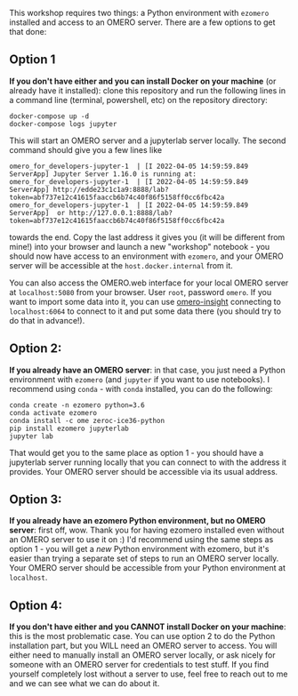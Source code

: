 This workshop requires two things: a Python environment with `ezomero` installed and access to an OMERO server. There are a few options to get that done:

## Option 1 
**If you don't have either and you can install Docker on your machine** (or already have it installed): clone this repository and run the following lines in a command line (terminal, powershell, etc) on the repository directory:
```
docker-compose up -d
docker-compose logs jupyter
```
This will start an OMERO server and a jupyterlab server locally. The second command should give you a few lines like
```
omero_for_developers-jupyter-1  | [I 2022-04-05 14:59:59.849 ServerApp] Jupyter Server 1.16.0 is running at:
omero_for_developers-jupyter-1  | [I 2022-04-05 14:59:59.849 ServerApp] http://edde23c1c1a9:8888/lab?token=abf737e12c41615faaccb6b74c40f86f5158ff0cc6fbc42a
omero_for_developers-jupyter-1  | [I 2022-04-05 14:59:59.849 ServerApp]  or http://127.0.0.1:8888/lab?token=abf737e12c41615faaccb6b74c40f86f5158ff0cc6fbc42a
```
towards the end. Copy the last address it gives you (it will be different from mine!) into your browser and launch a new "workshop" notebook - you should now have access to an environment with `ezomero`, and your OMERO server will be accessible at the `host.docker.internal` from it. 

You can also access the OMERO.web interface for your local OMERO server at `localhost:5080` from your browser. User `root`, password `omero`. If you want to import some data into it, you can use [omero-insight](https://www.openmicroscopy.org/omero/downloads/) connecting to `localhost:6064` to connect to it and put some data there (you should try to do that in advance!).

## Option 2:
**If you already have an OMERO server**: in that case, you just need a Python environment with `ezomero` (and `jupyter` if you want to use notebooks). I recommend using `conda` - with `conda` installed, you can do the following:
```
conda create -n ezomero python=3.6
conda activate ezomero
conda install -c ome zeroc-ice36-python
pip install ezomero jupyterlab
jupyter lab
```
That would get you to the same place as option 1 - you should have a jupyterlab server running locally that you can connect to with the address it provides. Your OMERO server should be accessible via its usual address.

## Option 3:
**If you already have an ezomero Python environment, but no OMERO server**: first off, wow. Thank you for having ezomero installed even without an OMERO server to use it on :) I'd recommend using the same steps as option 1 - you will get a *new* Python environment with ezomero, but it's easier than trying a separate set of steps to run an OMERO server locally. Your OMERO server should be accessible from your Python environment at `localhost`.

## Option 4: 
**If you don't have either and you CANNOT install Docker on your machine**: this is the most problematic case. You can use option 2 to do the Python installation part, but you WILL need an OMERO server to access. You will either need to manually install an OMERO server locally, or ask nicely for someone with an OMERO server for credentials to test stuff. If you find yourself completely lost without a server to use, feel free to reach out to me and we can see what we can do about it.